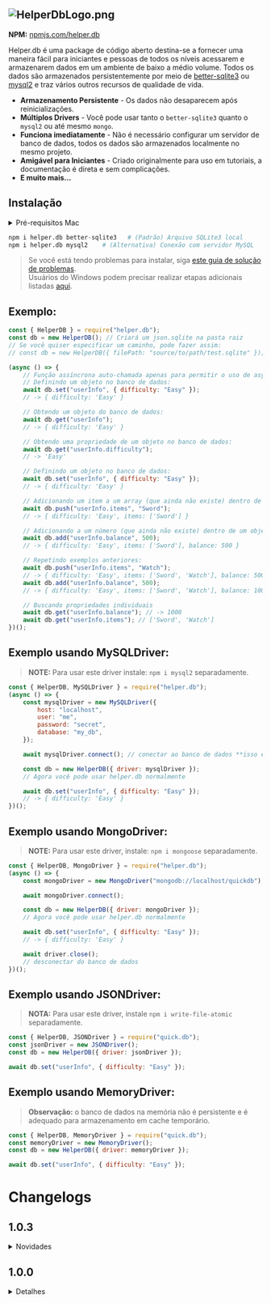 ## ![HelperDbLogo.png](https://raw.githubusercontent.com/Lucas46521/Helper.db/refs/heads/main/HelperDbLogo2.png)
**NPM:** [npmjs.com/helper.db](https://www.npmjs.com/package/helper.db)

Helper.db é uma package de código aberto destina-se a fornecer uma maneira fácil para iniciantes e pessoas de todos os níveis acessarem e armazenarem dados em um ambiente de baixo a médio volume. Todos os dados são armazenados persistentemente por meio de [better-sqlite3](https://github.com/JoshuaWise/better-sqlite3) ou [mysql2](https://www.npmjs.com/package/mysql2) e traz vários outros recursos de qualidade de vida.

- **Armazenamento Persistente** - Os dados não desaparecem após reinicializações.
- **Múltiplos Drivers** - Você pode usar tanto o `better-sqlite3` quanto o `mysql2` ou até mesmo `mongo`.
- **Funciona imediatamente** - Não é necessário configurar um servidor de banco de dados, todos os dados são armazenados localmente no mesmo projeto.
- **Amigável para Iniciantes** - Criado originalmente para uso em tutoriais, a documentação é direta e sem complicações.
- **E muito mais...**

## Instalação 

<details>
<summary>Pré-requisitos Mac</summary>
<br>

```bash
1. Install XCode
2. Execute: `npm i -g node-gyp` no terminal
3. Execute: `node-gyp --python /path/to/python` no terminal
```

</details>

```python
npm i helper.db better-sqlite3   # (Padrão) Arquivo SQLite3 local
npm i helper.db mysql2    # (Alternativa) Conexão com servidor MySQL
```

> Se você está tendo problemas para instalar, siga [este guia de solução de problemas](https://github.com/JoshuaWise/better-sqlite3/blob/master/docs/troubleshooting.md).  
> Usuários do Windows podem precisar realizar etapas adicionais listadas [aqui](https://github.com/JoshuaWise/better-sqlite3/blob/master/docs/troubleshooting.md).

## Exemplo:

```js
const { HelperDB } = require("helper.db");
const db = new HelperDB(); // Criará um json.sqlite na pasta raiz
// Se você quiser especificar um caminho, pode fazer assim:
// const db = new HelperDB({ filePath: "source/to/path/test.sqlite" });

(async () => {
    // Função assíncrona auto-chamada apenas para permitir o uso de async
    // Definindo um objeto no banco de dados:
    await db.set("userInfo", { difficulty: "Easy" });
    // -> { difficulty: 'Easy' }

    // Obtendo um objeto do banco de dados:
    await db.get("userInfo");
    // -> { difficulty: 'Easy' }

    // Obtendo uma propriedade de um objeto no banco de dados:
    await db.get("userInfo.difficulty");
    // -> 'Easy'

    // Definindo um objeto no banco de dados:
    await db.set("userInfo", { difficulty: "Easy" });
    // -> { difficulty: 'Easy' }

    // Adicionando um item a um array (que ainda não existe) dentro de um objeto:
    await db.push("userInfo.items", "Sword");
    // -> { difficulty: 'Easy', items: ['Sword'] }

    // Adicionando a um número (que ainda não existe) dentro de um objeto:
    await db.add("userInfo.balance", 500);
    // -> { difficulty: 'Easy', items: ['Sword'], balance: 500 }

    // Repetindo exemplos anteriores:
    await db.push("userInfo.items", "Watch");
    // -> { difficulty: 'Easy', items: ['Sword', 'Watch'], balance: 500 }
    await db.add("userInfo.balance", 500);
    // -> { difficulty: 'Easy', items: ['Sword', 'Watch'], balance: 1000 }

    // Buscando propriedades individuais
    await db.get("userInfo.balance"); // -> 1000
    await db.get("userInfo.items"); // ['Sword', 'Watch']
})();
```
## Exemplo usando MySQLDriver:

> **NOTE:** Para usar este driver instale: `npm i mysql2` separadamente.

```js
const { HelperDB, MySQLDriver } = require("helper.db");
(async () => {
    const mysqlDriver = new MySQLDriver({
        host: "localhost",
        user: "me",
        password: "secret",
        database: "my_db",
    });

    await mysqlDriver.connect(); // conectar ao banco de dados **isso é importante**

    const db = new HelperDB({ driver: mysqlDriver });
    // Agora você pode usar helper.db normalmente

    await db.set("userInfo", { difficulty: "Easy" });
    // -> { difficulty: 'Easy' }
})();
```

## Exemplo usando MongoDriver:

> **NOTE:** Para usar este driver, instale: `npm i mongoose` separadamente.

```js
const { HelperDB, MongoDriver } = require("helper.db");
(async () => {
    const mongoDriver = new MongoDriver("mongodb://localhost/quickdb");

    await mongoDriver.connect();

    const db = new HelperDB({ driver: mongoDriver });
    // Agora você pode usar helper.db normalmente

    await db.set("userInfo", { difficulty: "Easy" });
    // -> { difficulty: 'Easy' }

    await driver.close();
    // desconectar do banco de dados
})();
```

## Exemplo usando JSONDriver:

> **NOTA:** Para usar este driver, instale `npm i write-file-atomic` separadamente.

```js
const { HelperDB, JSONDriver } = require("quick.db");
const jsonDriver = new JSONDriver();
const db = new HelperDB({ driver: jsonDriver });

await db.set("userInfo", { difficulty: "Easy" });
```

## Exemplo usando MemoryDriver:

> **Observação:** o banco de dados na memória não é persistente e é adequado para armazenamento em cache temporário.

```js
const { HelperDB, MemoryDriver } = require("quick.db");
const memoryDriver = new MemoryDriver();
const db = new HelperDB({ driver: memoryDriver });

await db.set("userInfo", { difficulty: "Easy" });
```

# Changelogs

## 1.0.3

<details>
<summary>Novidades</summary>

### Adição de Eventos

- Eventos adicionados para maior controle e integração.

### Novas Funções

> #### **async in(term, property = null, key = "")**

> - **Descrição**: Filtra dados que contenham o termo especificado em uma propriedade ou valor.
>
> ```js
> await db.in("Lucas", "nome"); // Busca onde a propriedade 'nome' contém 'Lucas'
> await db.in("admin");         // Busca por qualquer valor que contenha 'admin'
> ```

---

> #### **async between(min, max, property = null, key = "")**

> Descrição: Filtra valores numéricos que estejam entre min e max.

> ```js
> await db.between(10, 20, "idade"); // Busca onde a propriedade 'idade' está entre 10 e 20
> await db.between(5, 15);           // Busca por qualquer valor numérico entre 5 e 15
> ```

---

> #### **async endsWith(query, key = "")**

> Descrição: Retorna entradas com IDs que terminam com o termo especificado.

> ```js
> await db.endsWith("123"); // Busca IDs que terminam com '123'
> ```

---

> #### **async startsWith(query, key = "")**

> Descrição: Retorna entradas com IDs que começam com o termo especificado. (Agora suporta arrays de termos).

> ```js
> await db.startsWith("user");         // Busca IDs que começam com 'user'
> await db.startsWith(["adm", "mod"]); // Suporte para múltiplos termos
> ```

---

> #### **async regex(pattern, property = null, key = "")**

> Descrição: Filtra valores que correspondem a uma expressão regular.

> ```js
> await db.regex(/^L.*/, "nome"); // Busca onde a propriedade 'nome' começa com 'L'
> await db.regex(/@gmail\.com$/); // Busca valores terminando com '@gmail.com'
> ```

---

> #### **async compare(property, operator, value, key = "")**

> Descrição: Compara valores de propriedades utilizando operadores lógicos.

> ```js
> await db.compare("idade", ">", 18);       // Busca onde 'idade' é maior que 18
> await db.compare("status", "==", "ativo"); // Busca onde 'status' é 'ativo'
> ```

---

> #### **async custom(filterFunction, key = "")**

> Descrição: Permite criar filtros personalizados utilizando uma função assíncrona.

> ```js
> await db.custom(async (entry) => entry.value.ativo === true); // Busca onde 'ativo' é true
> ```

</details>

## 1.0.0

<details>
<summary>Detalhes</summary>Correções

##### **Resolução de bug na conexão com o mongoDriver.**

#### **Novidades**

> #### **.search(term, property = null)**

> **Descrição: Permite buscar termos em coleções de dados, suportando propriedades específicas, arrays e strings.**

#### Exemplo
> ```js
> await db.search("Lucas", "nome"); // Busca onde 'nome' contém 'Lucas'
> await db.search("admin");         // Busca por qualquer valor que contenha 'admin'
> ```

</details>
